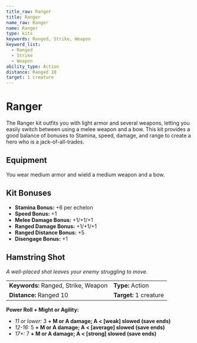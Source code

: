 ```yaml
---
title_raw: Ranger
title: Ranger
name_raw: Ranger
name: Ranger
type: kits
keywords: Ranged, Strike, Weapon
keyword_list:
  - Ranged
  - Strike
  - Weapon
ability_type: Action
distance: Ranged 10
target: 1 creature
---
```


# Ranger

The Ranger kit outfits you with light armor and several weapons, letting you easily switch between using a melee weapon and a bow. This kit provides a good balance of bonuses to Stamina, speed, damage, and range to create a hero who is a jack-of-all-trades.

## Equipment

You wear medium armor and wield a medium weapon and a bow.

## Kit Bonuses

- **Stamina Bonus:** +6 per echelon
- **Speed Bonus:** +1
- **Melee Damage Bonus:** +1/+1/+1
- **Ranged Damage Bonus:** +1/+1/+1
- **Ranged Distance Bonus:** +5
- **Disengage Bonus:** +1

## Hamstring Shot

*A well-placed shot leaves your enemy struggling to move.*

|                                      |                        |
| :----------------------------------- | :--------------------- |
| **Keywords:** Ranged, Strike, Weapon | **Type:** Action       |
| **Distance:** Ranged 10              | **Target:** 1 creature |

**Power Roll + Might or Agility:**

- *11 or lower:* 3 **+ M or A damage; A \< \[weak\] slowed (save ends)**
- *12-16:* 5 **+ M or A damage; A \< \[average\] slowed (save ends)**
- *17+:* 7 **+ M or A damage; A \< \[strong\] slowed (save ends)**
